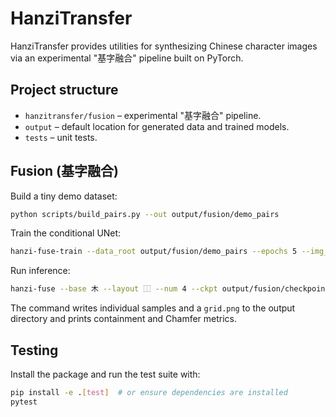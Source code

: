 # HanziTransfer

HanziTransfer provides utilities for synthesizing Chinese character images via
an experimental "基字融合" pipeline built on PyTorch.

## Project structure

- `hanzitransfer/fusion` – experimental "基字融合" pipeline.
- `output` – default location for generated data and trained models.
- `tests` – unit tests.

<!-- Legacy data generation, model training, and GUI documentation has been
removed. -->

## Fusion (基字融合)

Build a tiny demo dataset:

```bash
python scripts/build_pairs.py --out output/fusion/demo_pairs
```

Train the conditional UNet:

```bash
hanzi-fuse-train --data_root output/fusion/demo_pairs --epochs 5 --img_size 128
```

Run inference:

```bash
hanzi-fuse --base 木 --layout ⿰ --num 4 --ckpt output/fusion/checkpoints/hanzi_fusion_unet.pt
```

The command writes individual samples and a `grid.png` to the output directory
and prints containment and Chamfer metrics.

## Testing

Install the package and run the test suite with:

```bash
pip install -e .[test]  # or ensure dependencies are installed
pytest
```
